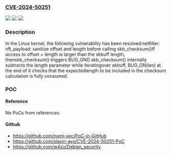 ### [CVE-2024-50251](https://cve.mitre.org/cgi-bin/cvename.cgi?name=CVE-2024-50251)
![](https://img.shields.io/static/v1?label=Product&message=Linux&color=blue)
![](https://img.shields.io/static/v1?label=Version&message=7ec3f7b47b8d%3C%20a661ed364ae6%20&color=brighgreen)
![](https://img.shields.io/static/v1?label=Vulnerability&message=n%2Fa&color=brighgreen)

### Description

In the Linux kernel, the following vulnerability has been resolved:netfilter: nft_payload: sanitize offset and length before calling skb_checksum()If access to offset + length is larger than the skbuff length, thenskb_checksum() triggers BUG_ON().skb_checksum() internally subtracts the length parameter while iteratingover skbuff, BUG_ON(len) at the end of it checks that the expectedlength to be included in the checksum calculation is fully consumed.

### POC

#### Reference
No PoCs from references.

#### Github
- https://github.com/nomi-sec/PoC-in-GitHub
- https://github.com/slavin-ayu/CVE-2024-50251-PoC
- https://github.com/w4zu/Debian_security

